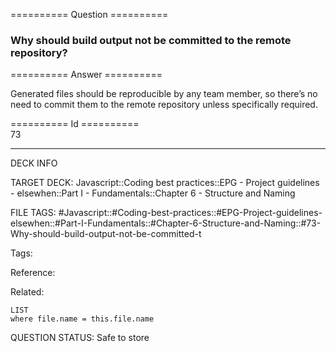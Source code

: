 ========== Question ==========  

### Why should build output not be committed to the remote repository?  

========== Answer ==========  

Generated files should be reproducible by any team member, so there’s no need to commit them to the remote repository unless specifically required.

========== Id ==========  
73

---

DECK INFO

TARGET DECK: Javascript::Coding best practices::EPG - Project guidelines - elsewhen::Part I - Fundamentals::Chapter 6 - Structure and Naming

FILE TAGS: #Javascript::#Coding-best-practices::#EPG-Project-guidelines-elsewhen::#Part-I-Fundamentals::#Chapter-6-Structure-and-Naming::#73-Why-should-build-output-not-be-committed-t

Tags:

Reference:

Related:

```dataview
LIST
where file.name = this.file.name
```

QUESTION STATUS: Safe to store
